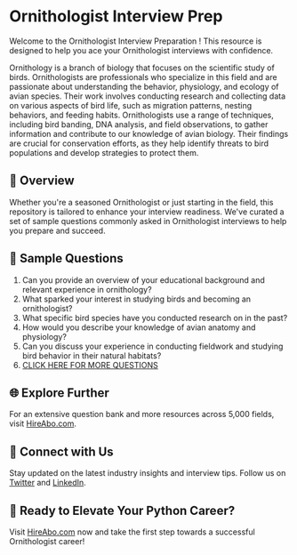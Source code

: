 # Ornithologist Interview Prep

Welcome to the Ornithologist Interview Preparation ! This resource is designed to help you ace your Ornithologist interviews with confidence.

Ornithology is a branch of biology that focuses on the scientific study of birds. Ornithologists are professionals who specialize in this field and are passionate about understanding the behavior, physiology, and ecology of avian species. Their work involves conducting research and collecting data on various aspects of bird life, such as migration patterns, nesting behaviors, and feeding habits. Ornithologists use a range of techniques, including bird banding, DNA analysis, and field observations, to gather information and contribute to our knowledge of avian biology. Their findings are crucial for conservation efforts, as they help identify threats to bird populations and develop strategies to protect them.

## 🚀 Overview

Whether you're a seasoned Ornithologist or just starting in the field, this repository is tailored to enhance your interview readiness. We've curated a set of sample questions commonly asked in Ornithologist interviews to help you prepare and succeed.

## 📝 Sample Questions

1. Can you provide an overview of your educational background and relevant experience in ornithology?
2. What sparked your interest in studying birds and becoming an ornithologist?
3. What specific bird species have you conducted research on in the past?
4. How would you describe your knowledge of avian anatomy and physiology?
5. Can you discuss your experience in conducting fieldwork and studying bird behavior in their natural habitats?
6. [CLICK HERE FOR MORE QUESTIONS](https://hireabo.com/job/5_1_27/Ornithologist)

## 🌐 Explore Further

For an extensive question bank and more resources across 5,000 fields, visit [HireAbo.com](https://www.hireabo.com).

## 📱 Connect with Us

Stay updated on the latest industry insights and interview tips. Follow us on [Twitter](https://twitter.com/hireabo) and [LinkedIn](https://www.linkedin.com/in/hire-abo-3609972a8/).

## 🚀 Ready to Elevate Your Python Career?

Visit [HireAbo.com](https://www.hireabo.com) now and take the first step towards a successful Ornithologist career!